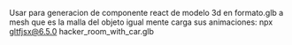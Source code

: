 Usar para generacion de componente react de modelo 3d en formato.glb a mesh que es la malla del objeto igual mente carga sus animaciones: npx gltfjsx@6.5.0 hacker_room_with_car.glb